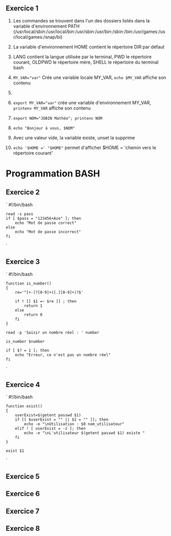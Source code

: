 ## Exercice 1

1. Les commandes se trouvent dans l'un des dossiers listés dans la variable d'environnement PATH (/usr/local/sbin:/usr/local/bin:/usr/sbin:/usr/bin:/sbin:/bin:/usr/games:/usr/local/games:/snap/bi)

2. La variable d'environnement HOME contient le répertoire DIR par défaut

3. LANG contient la langue utilisée par le terminal, PWD le répertoire courant, OLDPWD le répertoire mère, SHELL le répertoire du terminal bash

4. `MY_VAR="var"` Crée une variable locale MY_VAR, `echo $MY_VAR` affiche son contenu

5. 

6. `export MY_VAR="var"` crée une variable d'environnement MY_VAR, `printenv MY_VAR` affiche son contenu

7. `export NOM="JOBIN Mathéo"; printenv NOM`

8. `echo "Bonjour à vous, $NOM"`

9. Avec une valeur vide, la variable existe, unset la supprime

10. `echo '$HOME =' "$HOME"` permet d'afficher $HOME = 'chemin vers le répertoire courant'

# Programmation BASH
## Exercice 2
`
    #!/bin/bash

    read -s pass
    if [ $pass = "123456+Aze" ]; then
        echo "Mot de passe correct"
    else 
        echo "Mot de passe incorrect"
    fi
`

## Exercice 3
`
    #!/bin/bash

    function is_number()
    {
        re='^[+-]?[0-9]+([.][0-9]+)?$'

        if ! [[ $1 =~ $re ]] ; then
            return 1
        else
            return 0
        fi
    }

    read -p 'Saisir un nombre réel : ' number

    is_number $number

    if [ $? = 1 ]; then
        echo "Erreur, ce n'est pas un nombre réel"
    fi
`

## Exercice 4
`
    #!/bin/bash

    function exist()
    {
        userExist=$(getent passwd $1)
        if [[ $userExist = "" || $1 = "" ]]; then
            echo -e "\nUtilisation : $0 nom_utilisateur"
        elif ! [ userExist = -z ]; then
            echo -e "\nL'utilisateur $(getent passwd $1) existe "
        fi
    }

    exist $1
`

## Exercice 5

## Exercice 6

## Exercice 7

## Exercice 8